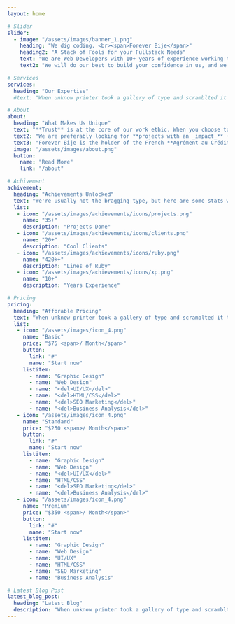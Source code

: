 ```yaml
---
layout: home

# Slider
slider:
  - image: "/assets/images/banner_1.png"
    heading: "We dig coding. <br><span>Forever Bije</span>"
    heading2: "A Stack of Fools for your Fullstack Needs"
    text: "We are Web Developers with 10+ years of experience working together specialized in Ruby & dedicated to make your vision a reality."
    text2: "We will do our best to build your confidence in us, and we expect the same from you. Allons-y !"

# Services
services:  
  heading: "Our Expertise"
  #text: "When unknow printer took a gallery of type and scramblted it to make a type specimen book"

# About
about:
  heading: "What Makes Us Unique"
  text: "**Trust** is at the core of our work ethic. When you choose to work with us, we want you to feel like _you can trust us fully_, both in our _technical ability_ and as _humans_. We also want to _feel the same towards you_."
  text2: "We are preferably looking for **projects with an _impact_** (social, environmental, etc.) because we believe the more help we can bring to the community, the better."
  text3: "Forever Bije is the holder of the French **Agrément au Crédit Impôt Innovation** (an innovation-related tax credit certificate). If you are a French organization, you can include our invoices in your CII expenses, and _get additional tax returns from our collaboration_."
  image: "/assets/images/about.png"
  button:
    name: "Read More"
    link: "/about"

# Achivement
achivement:
  heading: "Achievements Unlocked"
  text: "We're usually not the bragging type, but here are some stats we're proud of."
  list:
   - icon: "/assets/images/achievements/icons/projects.png"
     name: "35+"
     description: "Projects Done"
   - icon: "/assets/images/achievements/icons/clients.png"
     name: "20+"
     description: "Cool Clients"
   - icon: "/assets/images/achievements/icons/ruby.png"
     name: "420k+"
     description: "Lines of Ruby"
   - icon: "/assets/images/achievements/icons/xp.png"
     name: "10+"
     description: "Years Experience"

# Pricing
pricing:
  heading: "Afforable Pricing"
  text: "When unknow printer took a gallery of type and scramblted it to make a type specimen book"
  list:
   - icon: "/assets/images/icon_4.png"
     name: "Basic"
     price: "$75 <span>/ Month</span>"
     button:
       link: "#"
       name: "Start now"
     listitem:
       - name: "Graphic Design"
       - name: "Web Design"
       - name: "<del>UI/UX</del>"
       - name: "<del>HTML/CSS</del>"
       - name: "<del>SEO Marketing</del>"
       - name: "<del>Business Analysis</del>"
   - icon: "/assets/images/icon_4.png"
     name: "Standard"
     price: "$250 <span>/ Month</span>"
     button:
       link: "#"
       name: "Start now"
     listitem:
       - name: "Graphic Design"
       - name: "Web Design"
       - name: "<del>UI/UX</del>"
       - name: "HTML/CSS"
       - name: "<del>SEO Marketing</del>"
       - name: "<del>Business Analysis</del>"
   - icon: "/assets/images/icon_4.png"
     name: "Premium"
     price: "$350 <span>/ Month</span>"
     button:
       link: "#"
       name: "Start now"
     listitem:
       - name: "Graphic Design"
       - name: "Web Design"
       - name: "UI/UX"
       - name: "HTML/CSS"
       - name: "SEO Marketing"
       - name: "Business Analysis"

# Latest Blog Post
latest_blog_post:
  heading: "Latest Blog"
  description: "When unknow printer took a gallery of type and scramblted it to make a type specimen book"
---
```

